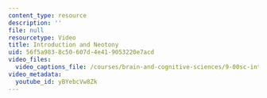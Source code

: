 ```yaml
---
content_type: resource
description: ''
file: null
resourcetype: Video
title: Introduction and Neotony
uid: 56f5a983-8c50-607d-4e41-9053220e7acd
video_files:
  video_captions_file: /courses/brain-and-cognitive-sciences/9-00sc-introduction-to-psychology-fall-2011/child-development/introduction-and-neotony/yBYebcVw8Zk.vtt
video_metadata:
  youtube_id: yBYebcVw8Zk
---
```

